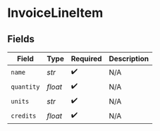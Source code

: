 # InvoiceLineItem


## Fields

| Field              | Type               | Required           | Description        |
| ------------------ | ------------------ | ------------------ | ------------------ |
| `name`             | *str*              | :heavy_check_mark: | N/A                |
| `quantity`         | *float*            | :heavy_check_mark: | N/A                |
| `units`            | *str*              | :heavy_check_mark: | N/A                |
| `credits`          | *float*            | :heavy_check_mark: | N/A                |
